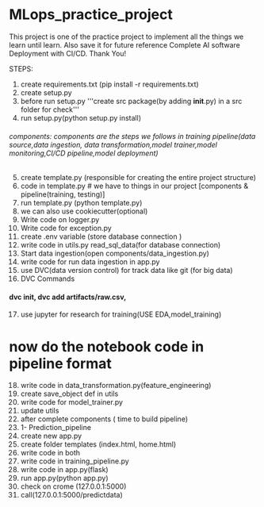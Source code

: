 # MLops_practice_project
This project is one of the practice project to implement all the things we learn until learn.
Also save it for future reference Complete AI software Deployment with CI/CD.
Thank You!

STEPS:
1. create requirements.txt (pip install -r requirements.txt)
2. create setup.py
3. before run setup.py '''create src package(by adding __init__.py) in a src folder for check'''
4. run setup.py(python setup.py install)
###### components: components are the steps we follows in training pipeline(data source,data ingestion, data transformation,model trainer,model monitoring,CI/CD pipeline,model deployment)
5. create template.py  (responsible for creating the entire project structure)
6. code in template.py  # we have to things in our project [components & pipeline(training, testing)]
7. run template.py  (python template.py)
8. we can also use cookiecutter(optional)
9. Write code on logger.py
10. Write code for exception.py
11. create .env variable (store database connection )
12. write code in utils.py read_sql_data(for database connection)
13. Start data ingestion(open components/data_ingestion.py)
14. write code for run data ingestion in app.py
15. use DVC(data version control) for track data like git (for big data)
16.  DVC Commands
#### dvc init, dvc add artifacts/raw.csv,
17. use jupyter for research for training(USE EDA,model_training)
# now do the notebook code in pipeline format
18. write code in data_transformation.py(feature_engineering)
19. create save_object def in utils
20. write code for model_trainer.py
21. update utils
22.  after complete components ( time to build pipeline)
23. 1- Prediction_pipeline
24. create new app.py
25. create folder templates (index.html, home.html)
26. write code in both 
27. write code in training_pipeline.py
28. write code in app.py(flask)
29. run app.py(python app.py)
30. check on crome (127.0.0.1:5000)
31. call(127.0.0.1:5000/predictdata)